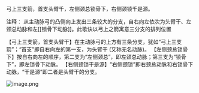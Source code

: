 弓上三支箭，首支头臂千，左侧颈总锁骨下，右侧颈锁千是源。

注释：
从主动脉弓的凸侧向上发出三条较大的分支，自右向左依次为头臂干、左颈总动脉和左[[锁骨下动脉]]。此歌诀以弓上之箭寓意三分支的排列位置

【弓上三支箭，首支头臂干】在主动脉弓的上方有三条分支，犹如“弓上三支箭”；“首支”即自右向左的第一支，为头臂干 (又称无名动脉)。
【左侧颈总锁骨下】按自右向左的顺序，第二支为“左侧颈总”，即左颈总动脉；第三支为“锁骨下”，即左锁骨下动脉。
【右侧颈锁干是源】“右侧颈锁”即右颈总动脉和右锁骨下动脉，“干是源”即二者是头臂干的分支。

![image.png](https://picgo18719498306.oss-cn-guangzhou.aliyuncs.com/20250808155622640.png)
